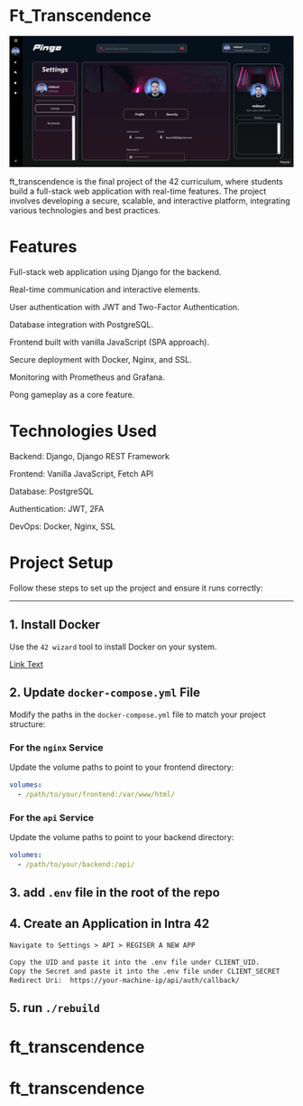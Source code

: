 # Ft_Transcendence
![Alt text](/project-1.PNG)

ft_transcendence is the final project of the 42 curriculum, where students build a full-stack web application with real-time features. The project involves developing a secure, scalable, and interactive platform, integrating various technologies and best practices.

# Features

Full-stack web application using Django for the backend.

Real-time communication and interactive elements.

User authentication with JWT and Two-Factor Authentication.

Database integration with PostgreSQL.

Frontend built with vanilla JavaScript (SPA approach).

Secure deployment with Docker, Nginx, and SSL.

Monitoring with Prometheus and Grafana.

Pong gameplay as a core feature.

# Technologies Used

Backend: Django, Django REST Framework

Frontend: Vanilla JavaScript, Fetch API

Database: PostgreSQL

Authentication: JWT, 2FA

DevOps: Docker, Nginx, SSL



# Project Setup

Follow these steps to set up the project and ensure it runs correctly:

---

## 1. Install Docker
Use the `42 wizard` tool to install Docker on your system.

[Link Text](https://github.com/0xShady/42_wizzard/blob/main/42-wizzard.sh "Hover Text")

## 2. Update `docker-compose.yml` File
Modify the paths in the `docker-compose.yml` file to match your project structure:

### For the `nginx` Service
Update the volume paths to point to your frontend directory:
```yaml
volumes:
  - /path/to/your/frontend:/var/www/html/
```

### For the `api` Service
Update the volume paths to point to your backend directory:
```yaml
volumes:
  - /path/to/your/backend:/api/
```
## 3. add `.env` file in the root of the repo

## 4. Create an Application in Intra 42
    Navigate to Settings > API > REGISER A NEW APP
```
Copy the UID and paste it into the .env file under CLIENT_UID.
Copy the Secret and paste it into the .env file under CLIENT_SECRET
Redirect Uri:  https://your-machine-ip/api/auth/callback/
```

## 5. run `./rebuild`
# ft_transcendence
# ft_transcendence
